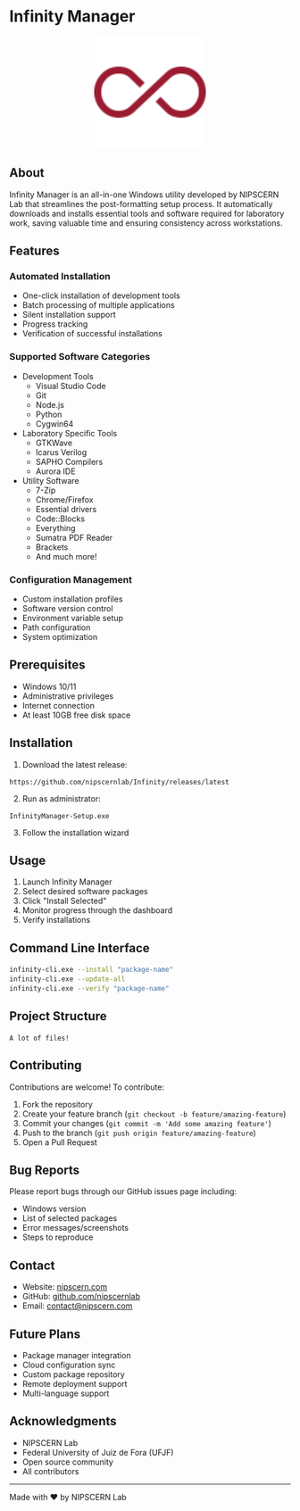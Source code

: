 # Infinity Manager

<div align="center">
  <img src="https://github.com/nipscernlab/Infinity/blob/main/icons/icon_infinity.svg" alt="Infinity Manager Logo" width="200"/>
</div>

## About

Infinity Manager is an all-in-one Windows utility developed by NIPSCERN Lab that streamlines the post-formatting setup process. It automatically downloads and installs essential tools and software required for laboratory work, saving valuable time and ensuring consistency across workstations.

## Features

### Automated Installation
- One-click installation of development tools
- Batch processing of multiple applications
- Silent installation support
- Progress tracking
- Verification of successful installations

### Supported Software Categories
- Development Tools
  - Visual Studio Code
  - Git
  - Node.js
  - Python
  - Cygwin64
- Laboratory Specific Tools
  - GTKWave
  - Icarus Verilog
  - SAPHO Compilers
  - Aurora IDE
- Utility Software
  - 7-Zip
  - Chrome/Firefox
  - Essential drivers
  - Code::Blocks
  - Everything
  - Sumatra PDF Reader
  - Brackets
  - And much more!

### Configuration Management
- Custom installation profiles
- Software version control
- Environment variable setup
- Path configuration
- System optimization

## Prerequisites

- Windows 10/11
- Administrative privileges
- Internet connection
- At least 10GB free disk space

## Installation

1. Download the latest release:
```
https://github.com/nipscernlab/Infinity/releases/latest
```

2. Run as administrator:
```
InfinityManager-Setup.exe
```

3. Follow the installation wizard

## Usage

1. Launch Infinity Manager
2. Select desired software packages
3. Click "Install Selected"
4. Monitor progress through the dashboard
5. Verify installations

## Command Line Interface

```bash
infinity-cli.exe --install "package-name"
infinity-cli.exe --update-all
infinity-cli.exe --verify "package-name"
```

## Project Structure

```
A lot of files!

```

## Contributing

Contributions are welcome! To contribute:

1. Fork the repository
2. Create your feature branch (`git checkout -b feature/amazing-feature`)
3. Commit your changes (`git commit -m 'Add some amazing feature'`)
4. Push to the branch (`git push origin feature/amazing-feature`)
5. Open a Pull Request

## Bug Reports

Please report bugs through our GitHub issues page including:
- Windows version
- List of selected packages
- Error messages/screenshots
- Steps to reproduce

## Contact

- Website: [nipscern.com](https://nipscern.com)
- GitHub: [github.com/nipscernlab](https://github.com/nipscernlab)
- Email: contact@nipscern.com

## Future Plans

- Package manager integration
- Cloud configuration sync
- Custom package repository
- Remote deployment support
- Multi-language support


## Acknowledgments

- NIPSCERN Lab
- Federal University of Juiz de Fora (UFJF)
- Open source community
- All contributors

---

Made with ❤️ by NIPSCERN Lab
